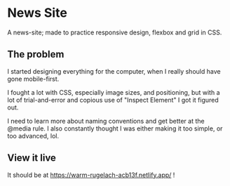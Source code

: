 # News Site

A news-site; made to practice responsive design, flexbox and grid in CSS.

## The problem

I started designing everything for the computer, when I really should have gone mobile-first.

I fought a lot with CSS, especially image sizes, and positioning, but with a lot of trial-and-error and copious use of "Inspect Element" I got it figured out.

I need to learn more about naming conventions and get better at the @media rule. I also constantly thought I was either making it too simple, or too advanced, lol.

## View it live

It should be at https://warm-rugelach-acb13f.netlify.app/ !
